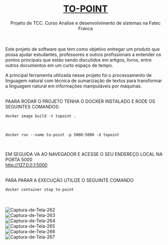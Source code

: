 <h1 align="center" ><a href="http://www.topoint.dev.br/">TO-POINT</a></h1>
<div align="center">Projeto de TCC. Curso Analise e desenvolvimento de sistemas na Fatec Franca</div>
<br>
<br>
<div>
<p>Este projeto de software que tem como objetivo entregar um produto que possa ajudar estudantes, professores e outros profissionais a entender os pontos principais que estão sendo discutidos em artigos, livros, entre outros documentos em um curto espaço de tempo. </p>
A principal ferramenta utilizada nesse projeto foi o processamento de linguagem natural com técnica de sumarização de textos para transformar a linguagem natural em informações manipuláveis por máquinas.
</div>
<br>

PAARA RODAR O PROJETO TENHA O DOCKER INSTALADO E RODE OS SEGUINTES COMANDOS:
<br>
```
docker image build -t topoint . 
```
<br>

```
docker run --name to-point -p 5000:5000 -d topoint 
```
<br>

EM SEGUIDA VA AO NAVEGADOR E ACESSE O SEU ENDEREÇO LOCAL NA PORTA 5000
<br>
http://127.0.0.1:5000

<br>
PARA PARAR A EXECUÇÃO UTILIZE O SEGUINTE COMANDO
<br>

```
docker container stop to-point
```
<br>
<br>

<img src="https://i.ibb.co/YXWJcnt/Captura-de-Tela-262.png" alt="Captura-de-Tela-262" border="0">
<br>
<img src="https://i.ibb.co/Rc37Nm5/Captura-de-Tela-263.png" alt="Captura-de-Tela-263" border="0">
<br>
<img src="https://i.ibb.co/tKzD1Ks/Captura-de-Tela-264.png" alt="Captura-de-Tela-264" border="0">
<br>
<img src="https://i.ibb.co/tsLxvxm/Captura-de-Tela-265.png" alt="Captura-de-Tela-265" border="0">
<br>
<img src="https://i.ibb.co/0qCTf7F/Captura-de-Tela-266.png" alt="Captura-de-Tela-266" border="0">
<br>
<img src="https://i.ibb.co/5TCk9fJ/Captura-de-Tela-267.png" alt="Captura-de-Tela-267" border="0">
<br>
